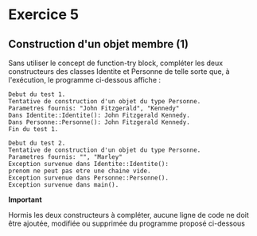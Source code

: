 # Exercice 5
## Construction d'un objet membre (1)

Sans utiliser le concept de function-try block, compléter les deux constructeurs 
des classes Identite et Personne de telle sorte que, à l'exécution, 
le programme ci-dessous affiche :

```
Debut du test 1.
Tentative de construction d'un objet du type Personne.
Parametres fournis: "John Fitzgerald", "Kennedy"
Dans Identite::Identite(): John Fitzgerald Kennedy.
Dans Personne::Personne(): John Fitzgerald Kennedy.
Fin du test 1.

Debut du test 2.
Tentative de construction d'un objet du type Personne.
Parametres fournis: "", "Marley"
Exception survenue dans Identite::Identite():
prenom ne peut pas etre une chaine vide.
Exception survenue dans Personne::Personne().
Exception survenue dans main().
```

__Important__

Hormis les deux constructeurs à compléter, aucune ligne de code ne doit être 
ajoutée, modifiée ou supprimée du programme proposé ci-dessous
